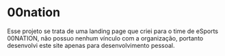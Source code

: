 # 00nation
Esse projeto se trata de uma landing page que criei para o time de eSports 00NATION, não possuo nenhum vínculo com a organização, portanto desenvolvi este site apenas para desenvolvimento pessoal.
